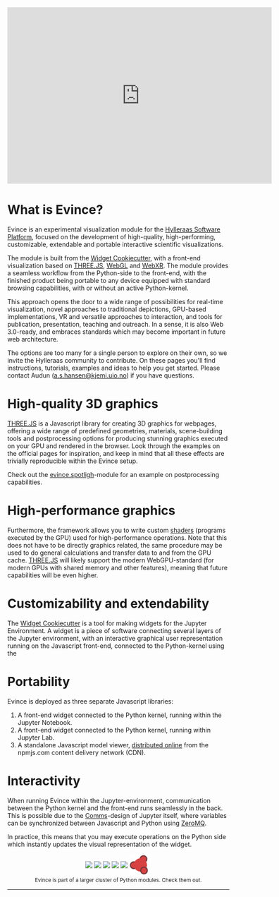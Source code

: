 <div id="fb-root"></div>
<script async defer crossorigin="anonymous" src="https://connect.facebook.net/en_GB/sdk.js#xfbml=1&version=v12.0" nonce="tlriJYau"></script>

<iframe src="https://audunsh.github.io/evince-presentation/harmonic_chain.html" width = "600px" height="400px" frameBorder="0"></iframe>

# What is Evince?

Evince is an experimental visualization module for the <a href="https://hylleraas.readthedocs.io/en/latest">Hylleraas Software Platform</a>, focused on the development of high-quality, high-performing, customizable, extendable and portable interactive scientific visualizations. 

The module is built from the <a href="https://github.com/jupyter-widgets/widget-cookiecutter">Widget Cookiecutter</a>, with a front-end visualization based on <a href="threejs.org">THREE.JS</a>, <a href="https://developer.mozilla.org/en-US/docs/Web/API/WebGL_API">WebGL</a> and <a href="https://immersiveweb.dev/">WebXR</a>. The module provides a seamless workflow from the Python-side to the front-end, with the finished product being portable to any device equipped with standard browsing capabilities, with or without an active Python-kernel. 

This approach opens the door to a wide range of possibilities for real-time visualization, novel approaches to traditional depictions, GPU-based implementations, VR and versatile approaches to interaction, and tools for publication, presentation, teaching and outreach. In a sense, it is also Web 3.0-ready, and embraces standards which may become important in future web architecture.

The options are too many for a single person to explore on their own, so we invite the Hylleraas community to contribute. On these pages you'll find instructions, tutorials, examples and ideas to help you get started. Please contact Audun (a.s.hansen@kjemi.uio.no) if you have questions.

# High-quality 3D graphics

<a href="threejs.org">THREE.JS</a> is a Javascript library for creating 3D graphics for webpages, offering a wide range of predefined geometries, materials, scene-building tools and postprocessing options for producing stunning graphics executed on your GPU and rendered in the browser. Look through the examples on the official pages for inspiration, and keep in mind that all these effects are trivially reproducible within the Evince setup. 

Check out the <a href="spotlight">evince.spotligh</a>-module for an example on postprocessing capabilities.

# High-performance graphics

Furthermore, the framework allows you to write custom <a href="https://en.wikipedia.org/wiki/Shader">shaders</a> (programs executed by the GPU) used for high-performance operations. Note that this does not have to be directly graphics related, the same procedure may be used to do general calculations and transfer data to and from the GPU cache. <a href="threejs.org">THREE.JS</a> will likely support the modern WebGPU-standard (for modern GPUs with shared memory and other features), meaning that future capabilities will be even higher.

# Customizability and extendability

The <a href="https://github.com/jupyter-widgets/widget-cookiecutter">Widget Cookiecutter</a> is a tool for making widgets for the Jupyter Environment. A widget is a piece of software connecting several layers of the Jupyter environment, with an interactive graphical user representation running on the Javascript front-end, connected to the Python-kernel using the 

# Portability

Evince is deployed as three separate Javascript libraries:
1. A front-end widget connected to the Python kernel, running within the Jupyter Notebook.
2. A front-end widget connected to the Python kernel, running within Jupyter Lab.
3. A standalone Javascript model viewer, <a href="https://www.npmjs.com/package/evince">distributed online</a> from the npmjs.com content delivery network (CDN).

# Interactivity

When running Evince within the Jupyter-environment, communication between the Python kernel and the front-end runs seamlessly in the back. This is possible due to the <a href="https://jupyter-notebook.readthedocs.io/en/stable/comms.html">Comms</a>-design of Jupyter itself, where variables can be synchronized between Javascript and Python using <a href="https://zeromq.org/">ZeroMQ</a>. 

In practice, this means that you may execute operations on the Python side which instantly updates the visual representation of the widget. 



<div align = 'center'>
<a href="https://audunsh.github.io/braketlab/"><img src="https://audunsh.github.io/slides/assets/braketlab_logo_plain.png" width = '10%' align = 'center'></a>
<a href="https://github.com/audunsh/bubblebox"><img src="https://audunsh.github.io/slides/assets/bubblebox_logo15.png" width = '10%' align = 'center'></a>
<a href="https://github.com/audunsh/evince"><img src="https://audunsh.github.io/slides/assets/evince_logo.png" width = '10%' align = 'center'></a>
<a href="https://daltonproject.readthedocs.io"><img src="https://daltonproject.readthedocs.io/en/latest/_static/daltonproject.svg" width = '10%' align = 'center'></a>
<a href="https://hylleraas.readthedocs.io/en/latest/"><img src="https://www.mn.uio.no/hylleraas/english/about/internal/graphical-profile/visual-profile/hylleraas-%E2%80%93-logo-%E2%80%93-black-%E2%80%93%C2%A0screen-%E2%80%93-rgb.png" width = '10%' align = 'center'></a>
<a href="https://audunsh.github.io/btjenesten/"><img src="https://raw.githubusercontent.com/audunsh/btjenesten/master/graphics/b_logo_3.png" width = '10%' align = 'center'></a>
<center><small>Evince is part of a larger cluster of Python modules. Check them out.</small></center>
</div>   




---

